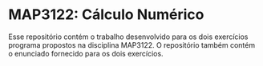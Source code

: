 # MAP3122: Cálculo Numérico

Esse repositório contém o trabalho desenvolvido para os dois exercícios programa propostos na disciplina MAP3122. O repositório também contém o enunciado fornecido para os dois exercícios.
